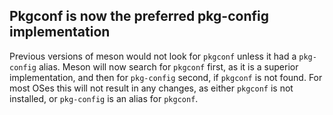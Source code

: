 ## Pkgconf is now the preferred pkg-config implementation

Previous versions of meson would not look for `pkgconf` unless it had a
`pkg-config` alias. Meson will now search for `pkgconf` first, as it is a
superior implementation, and then for `pkg-config` second, if `pkgconf` is
not found. For most OSes this will not result in any changes, as either
`pkgconf` is not installed, or `pkg-config` is an alias for `pkgconf`.
